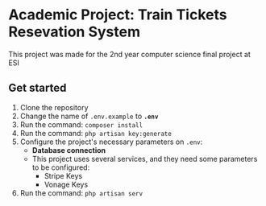 # Academic Project: Train Tickets Resevation System

This project was made for the 2nd year computer science final project at ESI

## Get started

1. Clone the repository
2. Change the name of `.env.example` to **`.env`**
3. Run the command: `composer install`
4. Run the command: `php artisan key:generate`
5. Configure the project's necessary parameters on `.env`:
   - **Database connection**
   -  This project uses several services, and they need some parameters to be configured:
      -  Stripe Keys
      -  Vonage Keys
6. Run the command: `php artisan serv`

